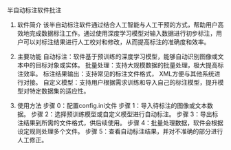 半自动标注软件批注
1. 软件简介
该半自动标注软件通过结合人工智能与人工干预的方式，帮助用户高效地完成数据标注工作。通过使用深度学习模型对输入数据进行初步标注，用户可以对标注结果进行人工校对和修改，从而提高标注的准确度和效率。

2. 主要功能
自动标注：软件基于预训练的深度学习模型，能够自动识别图像或文本中的目标对象或实体。
批量处理：支持大规模数据的批量处理，极大提高标注效率。
标注结果输出：支持常见的标注文件格式， XML方便与其他系统进行对接。
自定义模型：支持用户根据需求训练和导入自己的标注模型，提升模型对特定数据集的适应性。
3. 使用方法
步骤 0：配置config.ini文件
步骤 1：导入待标注的图像或文本数据。
步骤 2：选择预训练模型或自定义模型进行自动标注。
步骤 3：导出标注结果到所需的文件格式，供后续使用。
步骤 4：批量处理数据，软件会根据设定规则处理多个文件。
步骤 5：查看自动标注结果，并对不准确的部分进行人工修正。